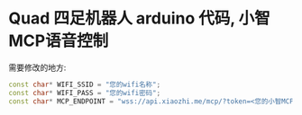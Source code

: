 # Quad 四足机器人 arduino 代码, 小智MCP语音控制

需要修改的地方:  
```C++
const char* WIFI_SSID = "您的wifi名称";  
const char* WIFI_PASS = "您的wifi密码";  
const char* MCP_ENDPOINT = "wss://api.xiaozhi.me/mcp/?token=<您的小智MCP接入点token>";  
```
